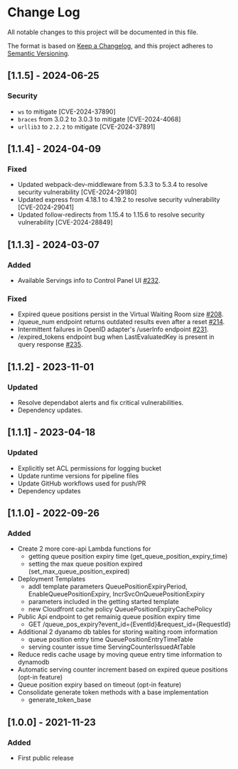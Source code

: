 # Change Log
All notable changes to this project will be documented in this file.

The format is based on [Keep a Changelog](https://keepachangelog.com/en/1.0.0/),
and this project adheres to [Semantic Versioning](https://semver.org/spec/v2.0.0.html).

## [1.1.5] - 2024-06-25

### Security
- `ws` to mitigate [CVE-2024-37890]
- `braces` from 3.0.2 to 3.0.3 to mitigate [CVE-2024-4068]
- `urllib3` to `2.2.2` to mitigate [CVE-2024-37891]

## [1.1.4] - 2024-04-09

### Fixed
- Updated webpack-dev-middleware from 5.3.3 to 5.3.4 to resolve security vulnerability [CVE-2024-29180]
- Updated express from 4.18.1 to 4.19.2 to resolve security vulnerability [CVE-2024-29041]
- Updated follow-redirects from 1.15.4 to 1.15.6 to resolve security vulnerability [CVE-2024-28849]

## [1.1.3] - 2024-03-07

### Added 

- Available Servings info to Control Panel UI [#232](https://github.com/aws-solutions/virtual-waiting-room-on-aws/pull/232).

### Fixed

- Expired queue positions persist in the Virtual Waiting Room size [#208](https://github.com/aws-solutions/virtual-waiting-room-on-aws/issues/208).
- /queue_num endpoint returns outdated results even after a reset [#214](https://github.com/aws-solutions/virtual-waiting-room-on-aws/issues/214).
- Intermittent failures in OpenID adapter's /userInfo endpoint [#231](https://github.com/aws-solutions/virtual-waiting-room-on-aws/issues/231).
- /expired_tokens endpoint bug when LastEvaluatedKey is present in query response [#235](https://github.com/aws-solutions/virtual-waiting-room-on-aws/pull/235).

## [1.1.2] - 2023-11-01

### Updated

- Resolve dependabot alerts and fix critical vulnerabilities.
- Dependency updates.

## [1.1.1] - 2023-04-18

### Updated 

- Explicitly set ACL permissions for logging bucket
- Update runtime versions for pipeline files
- Update GitHub workflows used for push/PR
- Dependency updates

## [1.1.0] - 2022-09-26

### Added 

- Create 2 more core-api Lambda functions for 
    - getting queue position expiry time (get_queue_position_expiry_time)
    - setting the max queue position expired (set_max_queue_position_expired)
- Deployment Templates
    - addl template parameters QueuePositionExpiryPeriod, EnableQueuePositionExpiry, IncrSvcOnQueuePositionExpiry
    - parameters included in the getting started template 
    - new Cloudfront cache policy QueuePositionExpiryCachePolicy
- Public Api endpoint to get remainig queue position expiry time 
    - GET /queue_pos_expiry?event_id={EventId}&request_id={RequestId}
- Additional 2 dyanamo db tables for storing waiting room information
    - queue position entry time QueuePositionEntryTimeTable
    - serving counter issue time ServingCounterIssuedAtTable
- Reduce redis cache usage by moving queue entry time information to dynamodb 
- Automatic serving counter increment based on expired queue positions (opt-in feature)
- Queue position expiry based on timeout (opt-in feature)
- Consolidate generate token methods with a base implementation  
    - generate_token_base

## [1.0.0] - 2021-11-23

### Added

- First public release
